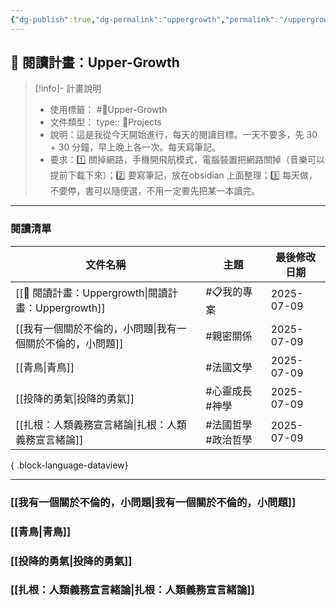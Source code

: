 ```yaml
---
{"dg-publish":true,"dg-permalink":"uppergrowth","permalink":"/uppergrowth/","title":"閱讀計畫：Uppergrowth","metatags":{"og:title":"閱讀計畫：Uppergrowth","og:image":null,"description":"這是我從今天開始進行，每天的閱讀目標。<br>一天不要多，先 30 + 30 分鐘，早上晚上各一次。每天寫筆記。<br> 要求：(1) 關掉網路，手機開飛航模式，電腦裝置把網路關掉（音樂可以提前下載下來）；(2) 要寫筆記，放在obsidian 上面整理；(3) 每天做，不要停，書可以隨便選，不用一定要先把某一本讀完。"},"tags":["📋我的專案","🎯Upper-Growth"],"created":"2025-07-09T16:45:48.115+08:00","updated":"2025-07-09T22:39:21.513+08:00"}
---
```


  
## 📖 閱讀計畫：Upper-Growth


> [!info]- 計畫說明
> - 使用標籤： #🎯Upper-Growth 
> - 文件類型：
> 		type:: 📍Projects
> - 說明：這是我從今天開始進行，每天的閱讀目標。一天不要多，先 30 + 30 分鐘，早上晚上各一次。每天寫筆記。
> - 要求：1️⃣ 關掉網路，手機開飛航模式，電腦裝置把網路關掉（音樂可以提前下載下來）；2️⃣ 要寫筆記，放在obsidian 上面整理；3️⃣ 每天做，不要停，書可以隨便選，不用一定要先把某一本讀完。


---



### 閱讀清單
| 文件名稱                                         | 主題            | 最後修改日期     |
| -------------------------------------------- | ------------- | ---------- |
| [[📖 閱讀計畫：Uppergrowth\|閱讀計畫：Uppergrowth]] | #📋我的專案       | 2025-07-09 |
| [[我有一個關於不倫的，小問題\|我有一個關於不倫的，小問題]]          |   #親密關係       | 2025-07-09 |
| [[青鳥\|青鳥]]                                |   #法國文學       | 2025-07-09 |
| [[投降的勇氣\|投降的勇氣]]                          |   #心靈成長 #神學   | 2025-07-09 |
| [[扎根：人類義務宣言緒論\|扎根：人類義務宣言緒論]]              |   #法國哲學 #政治哲學 | 2025-07-09 |

{ .block-language-dataview}


----

###  [[我有一個關於不倫的，小問題\|我有一個關於不倫的，小問題]]


### [[青鳥\|青鳥]]



### [[投降的勇氣\|投降的勇氣]]

### [[扎根：人類義務宣言緒論\|扎根：人類義務宣言緒論]]
